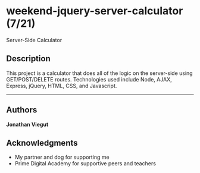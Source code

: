 # weekend-jquery-server-calculator (7/21)
Server-Side Calculator

## Description

This project is a calculator that does all of the logic on the server-side using GET/POST/DELETE routes. Technologies used include Node, AJAX, Express, jQuery, HTML, CSS, and Javascript.

-------------------------------------------

## Authors

**Jonathan Viegut**

## Acknowledgments

* My partner and dog for supporting me
* Prime Digital Academy for supportive peers and teachers
